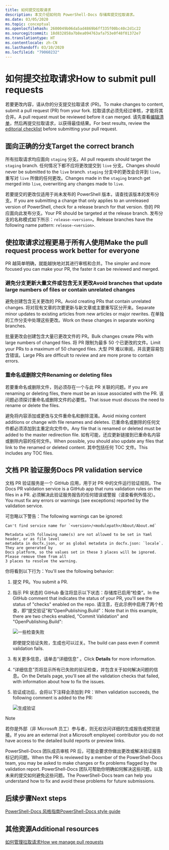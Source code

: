 ```yaml
---
title: 如何提交拉取请求
description: 本文介绍如何向 PowerShell-Docs 存储库提交拉取请求。
ms.date: 03/05/2020
ms.topic: conceptual
ms.openlocfilehash: 2600049b06da5ad4869b6ff335f00bc40c2d1c22
ms.sourcegitcommit: 18d832858a7b8ea094763afa753e0f48f01372e7
ms.translationtype: HT
ms.contentlocale: zh-CN
ms.lasthandoff: 03/10/2020
ms.locfileid: "79060232"
---
```

# <a name="how-to-submit-pull-requests"></a><span data-ttu-id="c752e-103">如何提交拉取请求</span><span class="sxs-lookup"><span data-stu-id="c752e-103">How to submit pull requests</span></span>

<span data-ttu-id="c752e-104">若要更改内容，请从你的分支提交拉取请求 (PR)。</span><span class="sxs-lookup"><span data-stu-id="c752e-104">To make changes to content, submit a pull request (PR) from your fork.</span></span> <span data-ttu-id="c752e-105">拉取请求必须先经过审核，才能将其合并。</span><span class="sxs-lookup"><span data-stu-id="c752e-105">A pull request must be reviewed before it can merged.</span></span> <span data-ttu-id="c752e-106">请先查看[编辑清单](editorial-checklist.md)，然后再提交拉取请求，以获得最佳结果。</span><span class="sxs-lookup"><span data-stu-id="c752e-106">For best results, review the [editorial checklist](editorial-checklist.md) before submitting your pull request.</span></span>

## <a name="target-the-correct-branch"></a><span data-ttu-id="c752e-107">面向正确的分支</span><span class="sxs-lookup"><span data-stu-id="c752e-107">Target the correct branch</span></span>

<span data-ttu-id="c752e-108">所有拉取请求均应面向 `staging` 分支。</span><span class="sxs-lookup"><span data-stu-id="c752e-108">All pull requests should target the `staging` branch.</span></span> <span data-ttu-id="c752e-109">任何情况下都不应将更改提交到 `live` 分支。</span><span class="sxs-lookup"><span data-stu-id="c752e-109">Changes should never be submitted to the `live` branch.</span></span> <span data-ttu-id="c752e-110">`staging` 分支中的更改会合并到 `live`，重写对 `live` 所做的任何更改。</span><span class="sxs-lookup"><span data-stu-id="c752e-110">Changes made in the `staging` branch get merged into `live`, overwriting any changes made to `live`.</span></span>

<span data-ttu-id="c752e-111">若要提交的更改仅适用于尚未发布的 PowerShell 版本，请查找该版本的发布分支。</span><span class="sxs-lookup"><span data-stu-id="c752e-111">If you are submitting a change that only applies to an unreleased version of PowerShell, check for a release branch for that version.</span></span> <span data-ttu-id="c752e-112">你的 PR 应面向此发布分支。</span><span class="sxs-lookup"><span data-stu-id="c752e-112">Your PR should be targeted at the release branch.</span></span> <span data-ttu-id="c752e-113">发布分支的名称模式如下所示：`release-<version>`。</span><span class="sxs-lookup"><span data-stu-id="c752e-113">Release branches have the following name pattern: `release-<version>`.</span></span>

## <a name="make-the-pull-request-process-work-better-for-everyone"></a><span data-ttu-id="c752e-114">使拉取请求过程更易于所有人使用</span><span class="sxs-lookup"><span data-stu-id="c752e-114">Make the pull request process work better for everyone</span></span>

<span data-ttu-id="c752e-115">PR 越简单明确，就能越快地对其进行审核和合并。</span><span class="sxs-lookup"><span data-stu-id="c752e-115">The simpler and more focused you can make your PR, the faster it can be reviewed and merged.</span></span>

### <a name="avoid-branches-that-update-large-numbers-of-files-or-contain-unrelated-changes"></a><span data-ttu-id="c752e-116">避免分支更新大量文件或包含无关更改</span><span class="sxs-lookup"><span data-stu-id="c752e-116">Avoid branches that update large numbers of files or contain unrelated changes</span></span>

<span data-ttu-id="c752e-117">避免创建包含无关更改的 PR。</span><span class="sxs-lookup"><span data-stu-id="c752e-117">Avoid creating PRs that contain unrelated changes.</span></span> <span data-ttu-id="c752e-118">将对现有文章的次要更新与新文章或主要重写区分开来。</span><span class="sxs-lookup"><span data-stu-id="c752e-118">Separate minor updates to existing articles from new articles or major rewrites.</span></span> <span data-ttu-id="c752e-119">在单独的工作分支中处理这些更改。</span><span class="sxs-lookup"><span data-stu-id="c752e-119">Work on these changes in separate working branches.</span></span>

<span data-ttu-id="c752e-120">批量更改会创建包含大量已更改文件的 PR。</span><span class="sxs-lookup"><span data-stu-id="c752e-120">Bulk changes create PRs with large numbers of changed files.</span></span> <span data-ttu-id="c752e-121">将 PR 限制为最多 50 个已更改的文件。</span><span class="sxs-lookup"><span data-stu-id="c752e-121">Limit your PRs to a maximum of 50 changed files.</span></span> <span data-ttu-id="c752e-122">大型 PR 难以审阅，并且更容易包含错误。</span><span class="sxs-lookup"><span data-stu-id="c752e-122">Large PRs are difficult to review and are more prone to contain errors.</span></span>

### <a name="renaming-or-deleting-files"></a><span data-ttu-id="c752e-123">重命名或删除文件</span><span class="sxs-lookup"><span data-stu-id="c752e-123">Renaming or deleting files</span></span>

<span data-ttu-id="c752e-124">若要重命名或删除文件，则必须存在一个与此 PR 关联的问题。</span><span class="sxs-lookup"><span data-stu-id="c752e-124">If you are renaming or deleting files, there must be an issue associated with the PR.</span></span> <span data-ttu-id="c752e-125">该问题必须探讨重命名或删除文件的必要性。</span><span class="sxs-lookup"><span data-stu-id="c752e-125">That issue must discuss the need to rename or delete the files.</span></span>

<span data-ttu-id="c752e-126">避免将内容添加或更改与文件重命名和删除混淆。</span><span class="sxs-lookup"><span data-stu-id="c752e-126">Avoid mixing content additions or change with file renames and deletes.</span></span> <span data-ttu-id="c752e-127">已重命名或删除的任何文件都必须添加到主重定向文件中。</span><span class="sxs-lookup"><span data-stu-id="c752e-127">Any file that is renamed or deleted must be added to the master redirection file.</span></span> <span data-ttu-id="c752e-128">如有可能，还应更新链接到已重命名内容或删除内容的任何文件。</span><span class="sxs-lookup"><span data-stu-id="c752e-128">When possible, you should also update any files that link to the renamed or deleted content.</span></span> <span data-ttu-id="c752e-129">其中包括任何 TOC 文件。</span><span class="sxs-lookup"><span data-stu-id="c752e-129">This includes any TOC files.</span></span>

## <a name="docs-pr-validation-service"></a><span data-ttu-id="c752e-130">文档 PR 验证服务</span><span class="sxs-lookup"><span data-stu-id="c752e-130">Docs PR validation service</span></span>

<span data-ttu-id="c752e-131">文档 PR 验证服务是一个 GitHub 应用，用于对 PR 中的文件运行验证规则。</span><span class="sxs-lookup"><span data-stu-id="c752e-131">The Docs PR validation service is a GitHub app that runs validation rules on the files in a PR.</span></span> <span data-ttu-id="c752e-132">必须解决此验证服务报告的任何错误或警报（请查看例外情况）。</span><span class="sxs-lookup"><span data-stu-id="c752e-132">You must fix any errors or warnings (see exceptions) reported by the validation service.</span></span>

<span data-ttu-id="c752e-133">可忽略以下警告：</span><span class="sxs-lookup"><span data-stu-id="c752e-133">The following warnings can be ignored:</span></span>

```
Can't find service name for `<version>/<modulepath>/About/About.md`
```

```
Metadata with following name(s) are not allowed to be set in Yaml header, or as file level
metadata in docfx.json, or as global metadata in docfx.json: `locale`. They are generated by
Docs platform, so the values set in these 3 places will be ignored. Please remove them from all
3 places to resolve the warning.
```

<span data-ttu-id="c752e-134">你将看到以下行为：</span><span class="sxs-lookup"><span data-stu-id="c752e-134">You'll see the following behavior:</span></span>

1. <span data-ttu-id="c752e-135">提交 PR。</span><span class="sxs-lookup"><span data-stu-id="c752e-135">You submit a PR.</span></span>
1. <span data-ttu-id="c752e-136">指示 PR 状态的 GitHub 备注将显示以下状态：存储库已启用“检查”。</span><span class="sxs-lookup"><span data-stu-id="c752e-136">In the GitHub comment that indicates the status of your PR, you'll see the status of "checks" enabled on the repo.</span></span> <span data-ttu-id="c752e-137">请注意，在此示例中启用了两个检查，即“提交验证”和“OpenPublishing.Build”：</span><span class="sxs-lookup"><span data-stu-id="c752e-137">Note that in this example, there are two checks enabled, "Commit Validation" and "OpenPublishing.Build":</span></span>

   ![一些检查失败](media/pull-requests/validation-failed.png)

   <span data-ttu-id="c752e-139">即使提交验证失败，生成也可以过关。</span><span class="sxs-lookup"><span data-stu-id="c752e-139">The build can pass even if commit validation fails.</span></span>

1. <span data-ttu-id="c752e-140">有关更多信息，请单击“详细信息”  。</span><span class="sxs-lookup"><span data-stu-id="c752e-140">Click **Details** for more information.</span></span>
1. <span data-ttu-id="c752e-141">“详细信息”页将显示所有已失败的验证检查，并包含关于如何解决问题的信息。</span><span class="sxs-lookup"><span data-stu-id="c752e-141">On the Details page, you'll see all the validation checks that failed, with information about how to fix the issues.</span></span>
1. <span data-ttu-id="c752e-142">验证成功后，会将以下注释会添加到 PR：</span><span class="sxs-lookup"><span data-stu-id="c752e-142">When validation succeeds, the following comment is added to the PR:</span></span>

   ![生成验证](media/pull-requests/build-validation.png)

> [!NOTE]
> <span data-ttu-id="c752e-144">若你是外部（非 Microsoft 员工）参与者，则无权访问详细的生成报告或预览链接。</span><span class="sxs-lookup"><span data-stu-id="c752e-144">If you are an external (not a Microsoft employee) contributor you do not have access to the detailed build reports or preview links.</span></span>

<span data-ttu-id="c752e-145">PowerShell-Docs 团队成员审核 PR 后，可能会要求你做出更改或解决验证报告标记的问题。</span><span class="sxs-lookup"><span data-stu-id="c752e-145">When the PR is reviewed by a member of the PowerShell-Docs team, you may be asked to make changes or fix problems flagged by the validation report.</span></span> <span data-ttu-id="c752e-146">PowerShell-Docs 团队可帮助你明确如何解决这些问题，以及未来的提交如何避免这些问题。</span><span class="sxs-lookup"><span data-stu-id="c752e-146">The PowerShell-Docs team can help you understand how to fix and avoid these problems for future submissions.</span></span>

## <a name="next-steps"></a><span data-ttu-id="c752e-147">后续步骤</span><span class="sxs-lookup"><span data-stu-id="c752e-147">Next steps</span></span>

[<span data-ttu-id="c752e-148">PowerShell-Docs 风格指南</span><span class="sxs-lookup"><span data-stu-id="c752e-148">PowerShell-Docs style guide</span></span>](powershell-style-guide.md)

## <a name="additional-resources"></a><span data-ttu-id="c752e-149">其他资源</span><span class="sxs-lookup"><span data-stu-id="c752e-149">Additional resources</span></span>

[<span data-ttu-id="c752e-150">如何管理拉取请求</span><span class="sxs-lookup"><span data-stu-id="c752e-150">How we manage pull requests</span></span>](managing-pull-requests.md)
